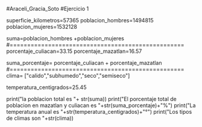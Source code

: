 #Araceli_Gracia_Soto
#Ejercicio 1

superficie_kilometros=57365
poblacion_hombres=1494815
poblacion_mujeres=1532128

suma=poblacion_hombres +poblacion_mujeres
#==================================================
porcentaje_culiacan=33.15
porcentaje_mazatlan=16.57

suma_porcentaje= porcentaje_culiacan + porcentaje_mazatlan
#==================================================
clima= ["calido","subhumedo","seco","semiseco"]

temperatura_centigrados=25.45

print("la poblacion total es "+ str(suma))
print("El porcentaje total de poblacion en mazatlan y culiacan es "+str(suma_porcentaje)+"%")
print("La temperatura anual es "+str(temperatura_centigrados)+"°")
print("Los tipos de climas son "+str(clima))

